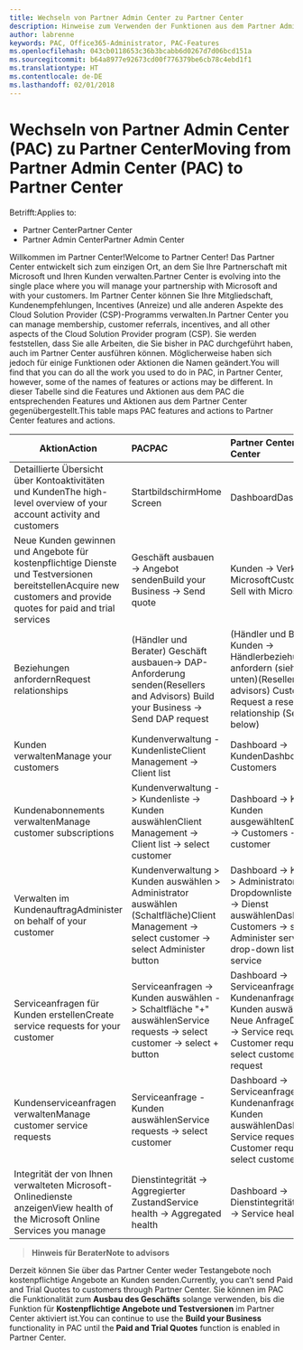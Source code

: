 ```yaml
---
title: Wechseln von Partner Admin Center zu Partner Center
description: Hinweise zum Verwenden der Funktionen aus dem Partner Admin Center im Partner Center
author: labrenne
keywords: PAC, Office365-Administrator, PAC-Features
ms.openlocfilehash: 043cb0118653c36b3bcabb6d0267d7d06bcd151a
ms.sourcegitcommit: b64a8977e92673cd00f776379be6cb78c4ebd1f1
ms.translationtype: HT
ms.contentlocale: de-DE
ms.lasthandoff: 02/01/2018
---
```

# <a name="moving-from-partner-admin-center-pac-to-partner-center"></a><span data-ttu-id="6a1c9-104">Wechseln von Partner Admin Center (PAC) zu Partner Center</span><span class="sxs-lookup"><span data-stu-id="6a1c9-104">Moving from Partner Admin Center (PAC) to Partner Center</span></span>

<span data-ttu-id="6a1c9-105">Betrifft:</span><span class="sxs-lookup"><span data-stu-id="6a1c9-105">Applies to:</span></span>
- <span data-ttu-id="6a1c9-106">Partner Center</span><span class="sxs-lookup"><span data-stu-id="6a1c9-106">Partner Center</span></span>
- <span data-ttu-id="6a1c9-107">Partner Admin Center</span><span class="sxs-lookup"><span data-stu-id="6a1c9-107">Partner Admin Center</span></span>

<span data-ttu-id="6a1c9-108">Willkommen im Partner Center!</span><span class="sxs-lookup"><span data-stu-id="6a1c9-108">Welcome to Partner Center!</span></span> <span data-ttu-id="6a1c9-109">Das Partner Center entwickelt sich zum einzigen Ort, an dem Sie Ihre Partnerschaft mit Microsoft und Ihren Kunden verwalten.</span><span class="sxs-lookup"><span data-stu-id="6a1c9-109">Partner Center is evolving into the single place where you will manage your partnership with Microsoft and with your customers.</span></span> <span data-ttu-id="6a1c9-110">Im Partner Center können Sie Ihre Mitgliedschaft, Kundenempfehlungen, Incentives (Anreize) und alle anderen Aspekte des Cloud Solution Provider (CSP)-Programms verwalten.</span><span class="sxs-lookup"><span data-stu-id="6a1c9-110">In Partner Center you can manage membership, customer referrals, incentives, and all other aspects of the Cloud Solution Provider program (CSP).</span></span> <span data-ttu-id="6a1c9-111">Sie werden feststellen, dass Sie alle Arbeiten, die Sie bisher in PAC durchgeführt haben, auch im Partner Center ausführen können. Möglicherweise haben sich jedoch für einige Funktionen oder Aktionen die Namen geändert.</span><span class="sxs-lookup"><span data-stu-id="6a1c9-111">You will find that you can do all the work you used to do in PAC, in Partner Center, however, some of the names of features or actions may be different.</span></span> <span data-ttu-id="6a1c9-112">In dieser Tabelle sind die Features und Aktionen aus dem PAC die entsprechenden Features und Aktionen aus dem Partner Center gegenübergestellt.</span><span class="sxs-lookup"><span data-stu-id="6a1c9-112">This table maps PAC features and actions to Partner Center features and actions.</span></span>


|**<span data-ttu-id="6a1c9-113">Aktion</span><span class="sxs-lookup"><span data-stu-id="6a1c9-113">Action</span></span>**   |**<span data-ttu-id="6a1c9-114">PAC</span><span class="sxs-lookup"><span data-stu-id="6a1c9-114">PAC</span></span>**   |**<span data-ttu-id="6a1c9-115">Partner Center</span><span class="sxs-lookup"><span data-stu-id="6a1c9-115">Partner Center</span></span>**   |
|--------------|:--------------|:---------------|
|<span data-ttu-id="6a1c9-116">Detaillierte Übersicht über Kontoaktivitäten und Kunden</span><span class="sxs-lookup"><span data-stu-id="6a1c9-116">The high-level overview of your account activity and customers</span></span>|<span data-ttu-id="6a1c9-117">Startbildschirm</span><span class="sxs-lookup"><span data-stu-id="6a1c9-117">Home Screen</span></span>|<span data-ttu-id="6a1c9-118">Dashboard</span><span class="sxs-lookup"><span data-stu-id="6a1c9-118">Dashboard</span></span>|
|<span data-ttu-id="6a1c9-119">Neue Kunden gewinnen und Angebote für kostenpflichtige Dienste und Testversionen bereitstellen</span><span class="sxs-lookup"><span data-stu-id="6a1c9-119">Acquire new customers and provide quotes for paid and trial services</span></span>|<span data-ttu-id="6a1c9-120">Geschäft ausbauen -> Angebot senden</span><span class="sxs-lookup"><span data-stu-id="6a1c9-120">Build your Business -> Send quote</span></span>|<span data-ttu-id="6a1c9-121">Kunden -> Verkaufen mit Microsoft</span><span class="sxs-lookup"><span data-stu-id="6a1c9-121">Customers -> Sell with Microsoft</span></span>|
|<span data-ttu-id="6a1c9-122">Beziehungen anfordern</span><span class="sxs-lookup"><span data-stu-id="6a1c9-122">Request relationships</span></span>|<span data-ttu-id="6a1c9-123">(Händler und Berater) Geschäft ausbauen-> DAP-Anforderung senden</span><span class="sxs-lookup"><span data-stu-id="6a1c9-123">(Resellers and Advisors) Build your Business -> Send DAP request</span></span>|<span data-ttu-id="6a1c9-124">(Händler und Berater) Kunden -> Händlerbeziehung anfordern (siehe Hinweis unten)</span><span class="sxs-lookup"><span data-stu-id="6a1c9-124">(Resellers and advisors) Customers -> Request a reseller relationship (See note below)</span></span>|
|<span data-ttu-id="6a1c9-125">Kunden verwalten</span><span class="sxs-lookup"><span data-stu-id="6a1c9-125">Manage your customers</span></span>|<span data-ttu-id="6a1c9-126">Kundenverwaltung - Kundenliste</span><span class="sxs-lookup"><span data-stu-id="6a1c9-126">Client Management -> Client list</span></span>|<span data-ttu-id="6a1c9-127">Dashboard -> Kunden</span><span class="sxs-lookup"><span data-stu-id="6a1c9-127">Dashboard -> Customers</span></span>|
|<span data-ttu-id="6a1c9-128">Kundenabonnements verwalten</span><span class="sxs-lookup"><span data-stu-id="6a1c9-128">Manage customer subscriptions</span></span>|<span data-ttu-id="6a1c9-129">Kundenverwaltung -> Kundenliste -> Kunden auswählen</span><span class="sxs-lookup"><span data-stu-id="6a1c9-129">Client Management -> Client list -> select customer</span></span>|<span data-ttu-id="6a1c9-130">Dashboard -> Kunden -> Kunden ausgewählten</span><span class="sxs-lookup"><span data-stu-id="6a1c9-130">Dashboard -> Customers -> select customer</span></span>|
|<span data-ttu-id="6a1c9-131">Verwalten im Kundenauftrag</span><span class="sxs-lookup"><span data-stu-id="6a1c9-131">Administer on behalf of your customer</span></span>|<span data-ttu-id="6a1c9-132">Kundenverwaltung > Kunden auswählen > Administrator auswählen (Schaltfläche)</span><span class="sxs-lookup"><span data-stu-id="6a1c9-132">Client Management -> select customer -> select Administer button</span></span>|<span data-ttu-id="6a1c9-133">Dashboard -> Kunden > -> Administrator aus einer Dropdownliste auswählen -> Dienst auswählen</span><span class="sxs-lookup"><span data-stu-id="6a1c9-133">Dashboard -> Customers -> select Administer services from drop-down list -> select service</span></span>|
|<span data-ttu-id="6a1c9-134">Serviceanfragen für Kunden erstellen</span><span class="sxs-lookup"><span data-stu-id="6a1c9-134">Create service requests for your customer</span></span>|<span data-ttu-id="6a1c9-135">Serviceanfragen -> Kunden auswählen -> Schaltfläche "+" auswählen</span><span class="sxs-lookup"><span data-stu-id="6a1c9-135">Service requests -> select customer -> select + button</span></span> | <span data-ttu-id="6a1c9-136">Dashboard -> Serviceanfragen -> Kundenanfrage -> Kunden auswählen -> Neue Anfrage</span><span class="sxs-lookup"><span data-stu-id="6a1c9-136">Dashboard -> Service requests -> Customer requests -> select customer -> New request</span></span>|
|<span data-ttu-id="6a1c9-137">Kundenserviceanfragen verwalten</span><span class="sxs-lookup"><span data-stu-id="6a1c9-137">Manage customer service requests</span></span>| <span data-ttu-id="6a1c9-138">Serviceanfrage - Kunden auswählen</span><span class="sxs-lookup"><span data-stu-id="6a1c9-138">Service requests -> select customer</span></span>|<span data-ttu-id="6a1c9-139">Dashboard -> Serviceanfragen -> Kundenanfragen -> Kunden auswählen</span><span class="sxs-lookup"><span data-stu-id="6a1c9-139">Dashboard -> Service requests -> Customer requests -> select customer</span></span>|
|<span data-ttu-id="6a1c9-140">Integrität der von Ihnen verwalteten Microsoft-Onlinedienste anzeigen</span><span class="sxs-lookup"><span data-stu-id="6a1c9-140">View health of the Microsoft Online Services you manage</span></span>|<span data-ttu-id="6a1c9-141">Dienstintegrität -> Aggregierter Zustand</span><span class="sxs-lookup"><span data-stu-id="6a1c9-141">Service health -> Aggregated health</span></span>|<span data-ttu-id="6a1c9-142">Dashboard -> Dienstintegrität</span><span class="sxs-lookup"><span data-stu-id="6a1c9-142">Dashboard -> Service health</span></span>|

>**<span data-ttu-id="6a1c9-143">Hinweis für Berater</span><span class="sxs-lookup"><span data-stu-id="6a1c9-143">Note to advisors</span></span>**<br> 

<span data-ttu-id="6a1c9-144">Derzeit können Sie über das Partner Center weder Testangebote noch kostenpflichtige Angebote an Kunden senden.</span><span class="sxs-lookup"><span data-stu-id="6a1c9-144">Currently, you can’t send Paid and Trial Quotes to customers through Partner Center.</span></span>  <span data-ttu-id="6a1c9-145">Sie können im PAC die Funktionalität zum **Ausbau des Geschäfts** solange verwenden, bis die Funktion für **Kostenpflichtige Angebote und Testversionen** im Partner Center aktiviert ist.</span><span class="sxs-lookup"><span data-stu-id="6a1c9-145">You can continue to use the **Build your Business** functionality in PAC until the **Paid and Trial Quotes** function is enabled in Partner Center.</span></span>